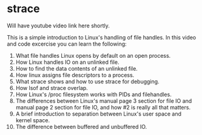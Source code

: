# strace

Will have youtube video link here shortly.

This is a simple introduction to Linux's handling of file
handles. In this video and code excercise you can learn
the following:

1. What file handles Linux opens by default on an open process.
2. How Linux handles IO on an unlinked file.
3. How to find the data contents of an unlinked file.
4. How linux assigns file descriptors to a process.
5. What strace shows and how to use strace for debugging.
6. How lsof and strace overlap.
7. How Linux's /proc filesystem works with PIDs and filehandles.
8. The differences between Linux's manual page 3 section for
   file IO and manual page 2 section for file IO, and how #2
   is really all that matters.
9. A brief introduction to separation between Linux's user space
   and kernel space.
10. The difference between buffered and unbuffered IO.

